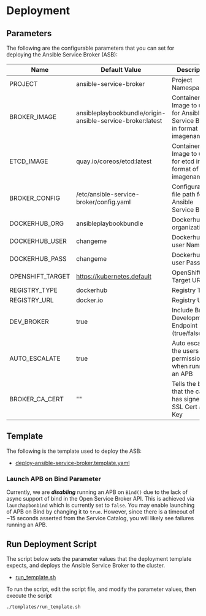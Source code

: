 # Deployment

## Parameters
The following are the configurable parameters that you can set for deploying the Ansible Service Broker (ASB):

Name | Default Value | Description
---|---|---
PROJECT | ansible-service-broker | Project Namespace
BROKER_IMAGE | ansibleplaybookbundle/origin-ansible-service-broker:latest| Container Image to use for Ansible Service Broker in format of imagename:tag 
ETCD_IMAGE | quay.io/coreos/etcd:latest | Container Image to use for etcd in format of imagename:tag
BROKER_CONFIG | /etc/ansible-service-broker/config.yaml | Configuration file path for Ansible Service Broker
DOCKERHUB_ORG | ansibleplaybookbundle | Dockerhub organization 
DOCKERHUB_USER | changeme | Dockerhub user Name 
DOCKERHUB_PASS | changeme | Dockerhub user Password 
OPENSHIFT_TARGET | https://kubernetes.default | OpenShift Target URL 
REGISTRY_TYPE | dockerhub | Registry Type 
REGISTRY_URL | docker.io | Registry URL 
DEV_BROKER | true | Include Broker Development Endpoint (true/false) 
AUTO_ESCALATE | true | Auto escalate the users permissions when running an APB 
BROKER_CA_CERT | "" | Tells the broker that the ca that has signed the SSL Cert and Key

## Template
The following is the template used to deploy the ASB:
 * [deploy-ansible-service-broker.template.yaml](../templates/deploy-ansible-service-broker.template.yaml)

### Launch APB on Bind Parameter
Currently, we are ***disabling*** running an APB on `Bind()` due to the lack of async support of bind in the Open Service Broker API.  This is achieved via `launchapbonbind` which is currently set to `false`.  You may enable launching of APB on Bind by changing it to `true`.  However, since there is a timeout of ~15 seconds asserted from the Service Catalog, you will likely see failures running an APB.

## Run Deployment Script
The script below sets the parameter values that the deployment template expects, and deploys the Ansible Service Broker to the cluster.
 * [run_template.sh](../templates/run_template.sh)

To run the script, edit the script file, and modify the parameter values, then execute the script
```bash
./templates/run_template.sh
```
